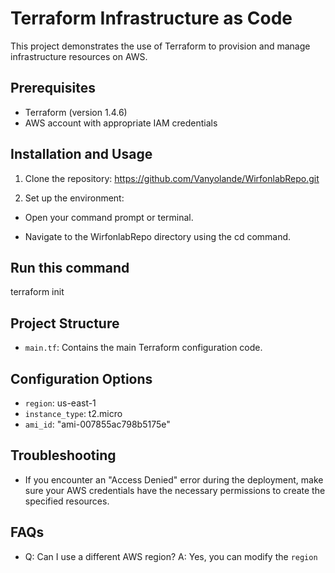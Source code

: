 # Terraform Infrastructure as Code

This project demonstrates the use of Terraform to provision and manage infrastructure resources on AWS.

## Prerequisites

- Terraform (version 1.4.6)
- AWS account with appropriate IAM credentials

## Installation and Usage

1. Clone the repository: https://github.com/Vanyolande/WirfonlabRepo.git


2. Set up the environment:

- Open your command prompt or terminal.

- Navigate to the WirfonlabRepo directory using the cd command. 

## Run this command

terraform init

## Project Structure

- `main.tf`: Contains the main Terraform configuration code.

## Configuration Options

- `region`:  us-east-1
- `instance_type`: t2.micro
- `ami_id`: "ami-007855ac798b5175e"


## Troubleshooting

- If you encounter an "Access Denied" error during the deployment, make sure your AWS credentials have the necessary permissions to create the specified resources.

## FAQs

- Q: Can I use a different AWS region?
  A: Yes, you can modify the `region` 

